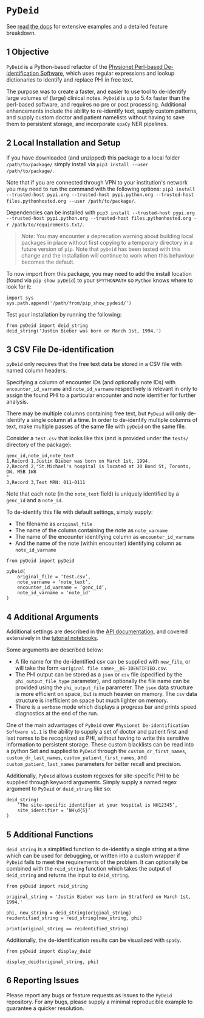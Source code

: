 # `PyDeid`

See [read the docs](https://gemini-medicine.github.io/pyDeid/index.html) for extensive examples and a detailed feature breakdown.

## 1 Objective

`PyDeid` is a Python-based refactor of the [Physionet Perl-based De-identification Software](https://physionet.org/content/deid/1.1/), which uses regular expressions and lookup dictionaries to identify and replace PHI in free text.

The purpose was to create a faster, and easier to use tool to de-identify large volumes of (large) clinical notes. `PyDeid` is up to 5.4x faster than the perl-based software, and requires no pre or post processing. Additional enhancements include the ability to re-identify text, supply custom patterns, and supply custom doctor and patient namelists without having to save them to persistent storage, and incorporate `spaCy` NER pipelines.

## 2 Local Installation and Setup

If you have downloaded (and unzipped) this package to a local folder `/path/to/package/` simply install via `pip3 install --user /path/to/package/`. 

Note that if you are connected through VPN to your institution's network you may need to run the command with the following options: `pip3 install --trusted-host pypi.org --trusted-host pypi.python.org --trusted-host files.pythonhosted.org --user /path/to/package/`.

Dependencies can be installed with `pip3 install --trusted-host pypi.org --trusted-host pypi.python.org --trusted-host files.pythonhosted.org -r /path/to/requirements.txt/`.

> *Note*: You may encounter a deprecation warning about building local packages in place without first copying to a temporary directory in a future version of `pip`. Note that `pyDeid` has been tested with this change and the installation will continue to work when this behaviour becomes the default.

To now import from this package, you may need to add the install location (found via `pip show pyDeid`) to your `$PYTHONPATH` so `Python` knows where to look for it:

```
import sys
sys.path.append('/path/from/pip_show_pydeid/')
```

Test your installation by running the following:

```
from pyDeid import deid_string
deid_string('Justin Bieber was born on March 1st, 1994.')
```

## 3 CSV File De-identification

`pyDeid` only requires that the free text data be stored in a CSV file with named column headers. 

Specifying a column of encounter IDs (and optionally note IDs) with `encounter_id_varname` and `note_id_varname` respectively is relevant in only to assign the found PHI to a particular encounter and note identifier for further analysis.

There may be multiple columns containing free text, but `PyDeid` will only de-identify a single column at a time. In order to de-identify multiple columns of text, make multiple passes of the same file with `pyDeid` on the same file.

Consider a `test.csv` that looks like this (and is provided under the `tests/` directory of the package):

```
genc_id,note_id,note_text
1,Record 1,Justin Bieber was born on March 1st, 1994.
2,Record 2,"St.Michael's hospital is located at 30 Bond St, Toronto, ON, M5B 1W8
"
3,Record 3,Test MRN: 011-0111
```

Note that each note (in the `note_text` field) is uniquely identified by a `genc_id` and a `note_id`.

To de-identify this file with default settings, simply supply:

* The filename as `original_file`
* The name of the column containing the note as `note_varname`
* The name of the encounter identifying column as `encounter_id_varname`
* And the name of the note (within encounter) identifying column as `note_id_varname`

```
from pyDeid import pyDeid

pyDeid(
    original_file = ‘test.csv’, 
    note_varname = ‘note_text’, 
    encounter_id_varname = ‘genc_id’,
    note_id_varname = 'note_id'
)
```

## 4 Additional Arguments

Additional settings are described in the [API documentation](https://gemini-medicine.github.io/pyDeid/api/index.html), and covered extensively in the [tutorial notebooks](https://gemini-medicine.github.io/pyDeid/tutorials/index.html). 

Some arguments are described below:

* A file name for the de-identified csv can be supplied with `new_file`, or will take the form `<original file name>__DE-IDENTIFIED.csv`.
* The PHI output can be stored as a `json` or `csv` file (specified by the `phi_output_file_type` parameter), and optionally the file name can be provided using the `phi_output_file` parameter. The `json` data structure is more efficient on space, but is much heavier on memory. The `csv` data structure is inefficient on space but much lighter on memory.
* There is a `verbose` mode which displays a progress bar and prints speed diagnostics at the end of the run.

One of the main advantages of `PyDeid` over `Physionet De-identification Software v1.1` is the ability to supply a set of doctor and patient first and last names to be recognized as PHI, without having to write this sensitive information to persistent storage. These custom blacklists can be read into a python Set and supplied to `PyDeid` through the `custom_dr_first_names`, `custom_dr_last_names`, `custom_patient_first_names`, and `custom_patient_last_names` parameters for better recall and precision.

Additionally, `PyDeid` allows custom regexes for site-specific PHI to be supplied through keyword arguments. Simply supply a named regex argument to `PyDeid` or `deid_string` like so:

```
deid_string(
    ‘The site-specific identifier at your hospital is NH12345’, 
    site_identifier = ‘NH\d{5}’
)
```

## 5 Additional Functions

`deid_string` is a simplified function to de-identify a single string at a time which can be used for debugging, or written into a custom wrapper if `PyDeid` fails to meet the requirements of the problem. It can optionally be combined with the `reid_string` function which takes the output of `deid_string` and returns the input to `deid_string`.

```
from pyDeid import reid_string

original_string = 'Justin Bieber was born in Stratford on March 1st, 1994.'

phi, new_string = deid_string(original_string)
reidentified_string = reid_string(new_string, phi)

print(original_string == reidentified_string)
```

Additionally, the de-identification results can be visualized with `spaCy`.

```
from pyDeid import display_deid

display_deid(original_string, phi)
```

## 6 Reporting Issues

Please report any bugs or feature requests as issues to the `PyDeid` repository. For any bugs, please supply a minimal reproducible example to guarantee a quicker resolution.